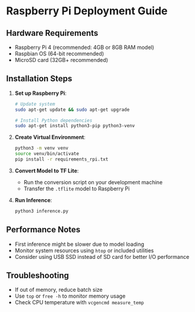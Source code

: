 # Raspberry Pi Deployment Guide

## Hardware Requirements
- Raspberry Pi 4 (recommended: 4GB or 8GB RAM model)
- Raspbian OS (64-bit recommended)
- MicroSD card (32GB+ recommended)

## Installation Steps

1. **Set up Raspberry Pi**:
   ```bash
   # Update system
   sudo apt-get update && sudo apt-get upgrade
   
   # Install Python dependencies
   sudo apt-get install python3-pip python3-venv
   ```

2. **Create Virtual Environment**:
   ```bash
   python3 -m venv venv
   source venv/bin/activate
   pip install -r requirements_rpi.txt
   ```

3. **Convert Model to TF Lite**:
   - Run the conversion script on your development machine
   - Transfer the `.tflite` model to Raspberry Pi

4. **Run Inference**:
   ```bash
   python3 inference.py
   ```

## Performance Notes
- First inference might be slower due to model loading
- Monitor system resources using `htop` or included utilities
- Consider using USB SSD instead of SD card for better I/O performance

## Troubleshooting
- If out of memory, reduce batch size
- Use `top` or `free -h` to monitor memory usage
- Check CPU temperature with `vcgencmd measure_temp`
